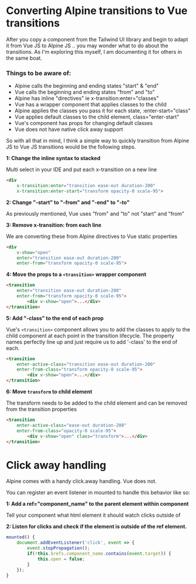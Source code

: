 # Converting Alpine transitions to Vue transitions

After you copy a component from the Tailwind UI library and begin to adapt it from Vue JS to Alpine JS .. you may wonder what to do about the transitions. As I'm exploring this myself, I am documenting it for others in the same boat.

### Things to be aware of:
- Alpine calls the beginning and ending states "start" & "end"
- Vue calls the beginning and ending states "from" and "to"
- Alpine has inline "directives" ie x-transition:enter="classes"
- Vue has a wrapper component <transition> that applies classes to the child
- Alpine applies the classes you pass it for each state, :enter-start="class"
- Vue applies default classes to the child element, class="enter-start"
- Vue's <transition> component has props for changing default classes
- Vue does not have native click away support 

So with all that in mind, I think a simple way to quickly transition from Alpine JS to Vue JS transitions would be the following steps.

**1: Change the inline syntax to stacked**

Multi select in your IDE and put each x-transition on a new line

```html
<div
    x-transition:enter="transition ease-out duration-200"
    x-transition:enter-start="transform opacity-0 scale-95">
  ```

**2: Change "-start" to "-from" and "-end" to "-to"**

As previously mentioned, Vue uses "from" and "to" not "start" and "from"

**3: Remove x-transition: from each line**

We are converting these from Alpine directives to Vue static properties

```html
<div
    v-show="open"
    enter="transition ease-out duration-200"
    enter-from="transform opacity-0 scale-95">
```

**4: Move the props to a `<transition>` wrapper component**

```html
<transition
    enter="transition ease-out duration-200"
    enter-from="transform opacity-0 scale-95">
        <div v-show="open">...</div>
</transition>
```

**5: Add "-class" to the end of each prop**

Vue's `<transition>` component allows you to add the classes to apply to the child component at each point in the transition lifecycle. The property names perfectly line up and just require us to add '-class' to the end of each.

```html
<transition
    enter-active-class="transition ease-out duration-200"
    enter-from-class="transform opacity-0 scale-95">
        <div v-show="open">...</div>
</transition>
```

**6: Move `transform` to child element**

The transform needs to be added to the child element and can be removed from the transition properties


```html
<transition
    enter-active-class="ease-out duration-200"
    enter-from-class="opacity-0 scale-95">
        <div v-show="open" class="transform">...</div>
</transition>
```


# Click away handling

Alpine comes with a handy click.away handling. Vue does not.

You can register an event listener in mounted to handle this behavior like so:

**1: Add a ref="component_name" to the parent element within component**

Tell your component what html element it should watch clicks outside of

**2: Listen for clicks and check if the element is outside of the ref element.**

```js
mounted() {
    document.addEventListener('click', event => {    
        event.stopPropagation();
        if(!this.$refs.component_name.contains(event.target)) {
            this.open = false;
        }
    });
}
```
